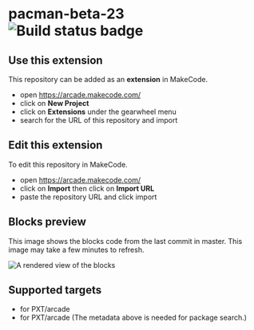 # pacman-beta-23 ![Build status badge](https://github.com/darzu/pacman-beta-23/workflows/MakeCode/badge.svg)



## Use this extension

This repository can be added as an **extension** in MakeCode.

* open https://arcade.makecode.com/
* click on **New Project**
* click on **Extensions** under the gearwheel menu
* search for the URL of this repository and import

## Edit this extension

To edit this repository in MakeCode.

* open https://arcade.makecode.com/
* click on **Import** then click on **Import URL**
* paste the repository URL and click import

## Blocks preview

This image shows the blocks code from the last commit in master.
This image may take a few minutes to refresh.

![A rendered view of the blocks](https://github.com/darzu/pacman-beta-23/raw/master/.makecode/blocks.png)

## Supported targets

* for PXT/arcade
* for PXT/arcade
(The metadata above is needed for package search.)

